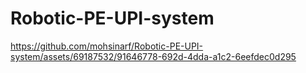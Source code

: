 # Robotic-PE-UPI-system


https://github.com/mohsinarf/Robotic-PE-UPI-system/assets/69187532/91646778-692d-4dda-a1c2-6eefdec0d295

